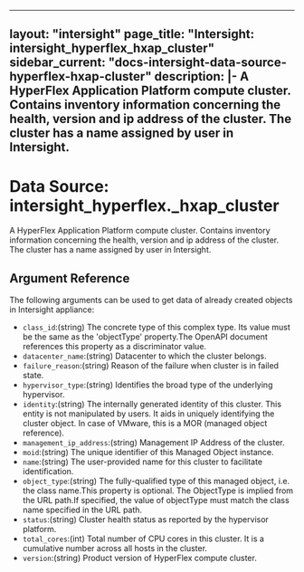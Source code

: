 
---
layout: "intersight"
page_title: "Intersight: intersight_hyperflex_hxap_cluster"
sidebar_current: "docs-intersight-data-source-hyperflex-hxap-cluster"
description: |-
A HyperFlex Application Platform compute cluster. Contains inventory information concerning the health, version and ip address of the cluster. The cluster has a name assigned by user in Intersight.
---

# Data Source: intersight_hyperflex._hxap_cluster
A HyperFlex Application Platform compute cluster. Contains inventory information concerning the health, version and ip address of the cluster. The cluster has a name assigned by user in Intersight.
## Argument Reference
The following arguments can be used to get data of already created objects in Intersight appliance:
* `class_id`:(string) The concrete type of this complex type. Its value must be the same as the 'objectType' property.The OpenAPI document references this property as a discriminator value. 
* `datacenter_name`:(string) Datacenter to which the cluster belongs. 
* `failure_reason`:(string) Reason of the failure when cluster is in failed state. 
* `hypervisor_type`:(string) Identifies the broad type of the underlying hypervisor. 
* `identity`:(string) The internally generated identity of this cluster. This entity is not manipulated by users. It aids in uniquely identifying the cluster object. In case of VMware, this is a MOR (managed object reference). 
* `management_ip_address`:(string) Management IP Address of the cluster. 
* `moid`:(string) The unique identifier of this Managed Object instance. 
* `name`:(string) The user-provided name for this cluster to facilitate identification. 
* `object_type`:(string) The fully-qualified type of this managed object, i.e. the class name.This property is optional. The ObjectType is implied from the URL path.If specified, the value of objectType must match the class name specified in the URL path. 
* `status`:(string) Cluster health status as reported by the hypervisor platform. 
* `total_cores`:(int) Total number of CPU cores in this cluster. It is a cumulative number across all hosts in the cluster. 
* `version`:(string) Product version of HyperFlex compute cluster. 

